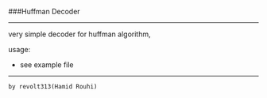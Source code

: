 ###Huffman Decoder
__________________

very simple decoder for huffman algorithm,

usage:

* see example file
_________________

	by revolt313(Hamid Rouhi)
